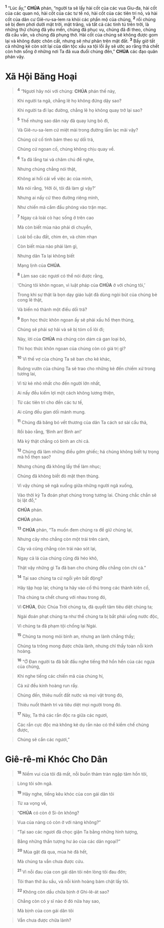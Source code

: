 <sup><b>1</b></sup> “Lúc ấy,” **CHÚA** phán, “người ta sẽ lấy hài cốt của các vua Giu-đa, hài cốt của các quan nó, hài cốt của các tư tế nó, hài cốt của các tiên tri nó, và hài cốt của dân cư Giê-ru-sa-lem ra khỏi các phần mộ của chúng, <sup><b>2</b></sup> rồi chúng sẽ bị đem phơi dưới mặt trời, mặt trăng, và tất cả các tinh tú trên trời, là những thứ chúng đã yêu mến, chúng đã phục vụ, chúng đã đi theo, chúng đã cầu vấn, và chúng đã phụng thờ. Hài cốt của chúng sẽ không được gom lại và không được chôn cất, nhưng sẽ như phân trên mặt đất. <sup><b>3</b></sup> Bấy giờ tất cả những kẻ còn sót lại của dân tộc xấu xa tội lỗi ấy sẽ ước ao rằng thà chết còn hơn sống ở những nơi Ta đã xua đuổi chúng đến,” **CHÚA** các đạo quân phán vậy.


# Xã Hội Băng Hoại

> <sup><b>4</b></sup> “Ngươi hãy nói với chúng: **CHÚA** phán thế này,
>


> Khi người ta ngã, chẳng lẽ họ không đứng dậy sao?
>


> Khi người ta đi lạc đường, chẳng lẽ họ không quay trở lại sao?
>


> <sup><b>5</b></sup> Thế nhưng sao dân này đã quay lưng bỏ đi,
>


> Và Giê-ru-sa-lem cứ miệt mài trong đường lầm lạc mãi vậy?
>


> Chúng cứ cố tình bám theo sự dối trá,
>


> Chúng cứ ngoan cố, chúng không chịu quay về.
>


> <sup><b>6</b></sup> Ta đã lắng tai và chăm chú để nghe,
>


> Nhưng chúng chẳng nói thật,
>


> Không ai hối cải về việc ác của mình,
>


> Mà nói rằng, ‘Hỡi ôi, tôi đã làm gì vậy?’
>


> Nhưng ai nấy cứ theo đường riêng mình,
>


> Như chiến mã cắm đầu phóng vào trận mạc.
>


> <sup><b>7</b></sup> Ngay cả loài cò hạc sống ở trên cao
>


> Mà còn biết mùa nào phải di chuyển,
>


> Loài bồ câu đất, chim én, và chim nhạn
>


> Còn biết mùa nào phải làm gì,
>


> Nhưng dân Ta lại không biết
>


> Mạng lịnh của **CHÚA**.
>


> <sup><b>8</b></sup> Làm sao các ngươi có thể nói được rằng,
>


> ‘Chúng tôi khôn ngoan, vì luật pháp của **CHÚA** ở với chúng tôi,’
>


> Trong khi sự thật là bọn dạy giáo luật đã dùng ngòi bút của chúng bẻ cong lẽ thật,
>


> Và biến nó thành một điều dối trá?
>


> <sup><b>9</b></sup> Bọn học thức khôn ngoan ấy sẽ phải xấu hổ thẹn thùng,
>


> Chúng sẽ phải sợ hãi và sẽ bị tóm cổ lôi đi;
>


> Này, lời của **CHÚA** mà chúng còn dám cả gan loại bỏ,
>


> Thì học thức khôn ngoan của chúng còn có giá trị gì?
>


> <sup><b>10</b></sup> Vì thế vợ của chúng Ta sẽ ban cho kẻ khác,
>


> Ruộng vườn của chúng Ta sẽ trao cho những kẻ đến chiếm xứ trong tương lai,
>


> Vì từ kẻ nhỏ nhất cho đến người lớn nhất,
>


> Ai nấy đều kiếm lợi một cách không lương thiện,
>


> Từ các tiên tri cho đến các tư tế,
>


> Ai cũng đều gian dối mánh mung.
>


> <sup><b>11</b></sup> Chúng đã băng bó vết thương của dân Ta cách sơ sài cẩu thả,
>


> Rồi bảo rằng, ‘Bình an! Bình an!’
>


> Mà kỳ thật chẳng có bình an chi cả.
>


> <sup><b>12</b></sup> Chúng đã làm những điều gớm ghiếc; há chúng không biết tự trọng mà hổ thẹn sao?
>


> Nhưng chúng đã không lấy thế làm nhục;
>


> Chúng đã không biết đỏ mặt thẹn thùng.
>


> Vì vậy chúng sẽ ngã xuống giữa những người ngã xuống,
>


> Vào thời kỳ Ta đoán phạt chúng trong tương lai. Chúng chắc chắn sẽ bị lật đổ,”
>


> **CHÚA** phán.
> 
> **CHÚA** phán.
>


> <sup><b>13</b></sup> **CHÚA** phán, “Ta muốn đem chúng ra để giữ chúng lại,
>


> Nhưng cây nho chẳng còn một trái trên cành,
>


> Cây vả cũng chẳng còn trái nào sót lại,
>


> Ngay cả lá của chúng cũng đã héo khô,
>


> Thật vậy những gì Ta đã ban cho chúng đều chẳng còn chi cả.”
>


> <sup><b>14</b></sup> Tại sao chúng ta cứ ngồi yên bất động?
>


> Hãy tập họp lại; chúng ta hãy vào cố thủ trong các thành kiên cố,
>


> Thà chúng ta chết chung với nhau trong đó,
>


> Vì **CHÚA**, Đức Chúa Trời chúng ta, đã quyết tâm tiêu diệt chúng ta;
>


> Ngài đoán phạt chúng ta như thể chúng ta bị bắt phải uống nước độc,
>


> Vì chúng ta đã phạm tội chống lại Ngài.
>


> <sup><b>15</b></sup> Chúng ta mong mỏi bình an, nhưng an lành chẳng thấy;
>


> Chúng ta trông mong được chữa lành, nhưng chỉ thấy toàn nỗi kinh hoàng.
>


> <sup><b>16</b></sup> “Ở Đan người ta đã bắt đầu nghe tiếng thở hổn hển của các ngựa của chúng,
>


> Khi nghe tiếng các chiến mã của chúng hí,
>


> Cả xứ đều kinh hoàng run rẩy.
>


> Chúng đến, thiêu nuốt đất nước và mọi vật trong đó,
>


> Thiêu nuốt thành trì và tiêu diệt mọi người trong đó.
>


> <sup><b>17</b></sup> Này, Ta thả các rắn độc ra giữa các ngươi,
>


> Các rắn cực độc mà không kẻ dụ rắn nào có thể kiềm chế chúng được,
>


> Chúng sẽ cắn các ngươi,”
>


# Giê-rê-mi Khóc Cho Dân

> <sup><b>18</b></sup> Niềm vui của tôi đã mất, nỗi buồn thảm tràn ngập tâm hồn tôi,
>


> Lòng tôi sờn ngã.
>


> <sup><b>19</b></sup> Hãy nghe, tiếng kêu khóc của con gái dân tôi
>


> Từ xa vọng về,
>


> “**CHÚA** có còn ở Si-ôn không?
>


> Vua của nàng có còn ở với nàng không?”
>


> “Tại sao các ngươi đã chọc giận Ta bằng những hình tượng,
>


> Bằng những thần tượng hư ảo của các dân ngoại?”
>


> <sup><b>20</b></sup> Mùa gặt đã qua, mùa hè đã hết,
>


> Mà chúng ta vẫn chưa được cứu.
>


> <sup><b>21</b></sup> Vì nỗi đau của con gái dân tôi nên lòng tôi đau đớn;
>


> Tôi than thở âu sầu, và nỗi kinh hoàng bám chặt lấy tôi.
>


> <sup><b>22</b></sup> Không còn dầu chữa bịnh ở Ghi-lê-át sao?
>


> Chẳng còn có y sĩ nào ở đó nữa hay sao,
>


> Mà bịnh của con gái dân tôi
>


> Vẫn chưa được chữa lành?
>